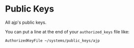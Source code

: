 # Public Keys

All ajp's public keys.

You can put a line at the end of your `authorized_keys` file like:

`AuthorizedKeyFile ~/systems/public_keys/ajp`
